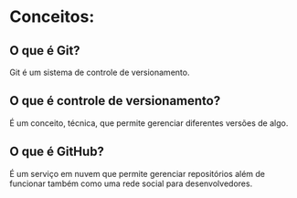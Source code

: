 # Conceitos:

## O que é Git?

Git é um sistema de controle de versionamento.

## O que é controle de versionamento?
É um conceito, técnica, que permite gerenciar diferentes versões de algo.

## O que é GitHub?
É um serviço em nuvem que permite gerenciar repositórios além de funcionar também como uma rede social para desenvolvedores.

